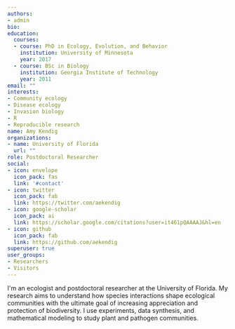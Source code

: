 ```yaml
---
authors:
- admin
bio: 
education:
  courses:
  - course: PhD in Ecology, Evolution, and Behavior
    institution: University of Minnesota
    year: 2017
  - course: BSc in Biology
    institution: Georgia Institute of Technology
    year: 2011
email: ""
interests:
- Community ecology
- Disease ecology
- Invasion biology
- R
- Reproducible research
name: Amy Kendig
organizations:
- name: University of Florida
  url: ""
role: Postdoctoral Researcher
social:
- icon: envelope
  icon_pack: fas
  link: '#contact'
- icon: twitter
  icon_pack: fab
  link: https://twitter.com/aekendig
- icon: google-scholar
  icon_pack: ai
  link: https://scholar.google.com/citations?user=it461pQAAAAJ&hl=en
- icon: github
  icon_pack: fab
  link: https://github.com/aekendig
superuser: true
user_groups:
- Researchers
- Visitors
---
```


I'm an ecologist and postdoctoral researcher at the University of Florida. My research aims to understand how species interactions shape ecological communities with the ultimate goal of increasing appreciation and protection of biodiversity. I use experiments, data synthesis, and mathematical modeling to study plant and pathogen communities. 